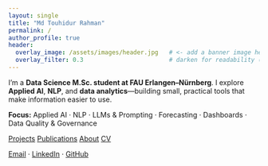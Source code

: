```yaml
---
layout: single
title: "Md Touhidur Rahman"
permalink: /
author_profile: true
header:
  overlay_image: /assets/images/header.jpg   # <- add a banner image here (optional)
  overlay_filter: 0.3                        # darken for readability (0.1–0.5)
---
```


<div class="home-intro">

<p class="lead">
I’m a <strong>Data Science M.Sc. student at FAU Erlangen–Nürnberg</strong>.
I explore <strong>Applied AI</strong>, <strong>NLP</strong>, and <strong>data analytics</strong>—building small, practical tools that make information easier to use.
</p>

<p class="focus">
<strong>Focus:</strong> Applied AI · NLP · LLMs &amp; Prompting · Forecasting · Dashboards · Data Quality &amp; Governance
</p>

<p class="cta">
  <a class="btn btn--primary" href="/projects/">Projects</a>
  <a class="btn" href="/publications/">Publications</a>
  <a class="btn" href="/about/">About</a>
  <a class="btn" href="/assets/CV_Md_Touhidur_Rahman.pdf">CV</a>
</p>

<p class="links">
  <a href="mailto:touhid129@gmail.com">Email</a> ·
  <a href="https://www.linkedin.com/in/mdtouhidur/">LinkedIn</a> ·
  <a href="https://github.com/md-touhidur-rahman">GitHub</a>
</p>

</div>
